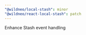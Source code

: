 ```yaml
---
"@wildneo/local-stash": minor
"@wildneo/react-local-stash": patch
---
```


Enhance Stash event handling
